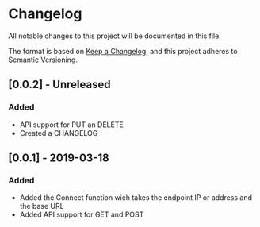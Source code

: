 # Changelog
All notable changes to this project will be documented in this file.

The format is based on [Keep a Changelog](https://keepachangelog.com/en/1.0.0/),
and this project adheres to [Semantic Versioning](https://semver.org/spec/v2.0.0.html).

## [0.0.2] - Unreleased
### Added
- API support for PUT an DELETE
- Created a CHANGELOG

## [0.0.1] - 2019-03-18
### Added
- Added the Connect function wich takes the endpoint IP or address and the base URL
- Added API support for GET and POST